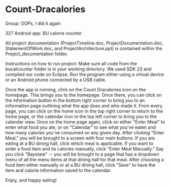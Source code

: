 # Count-Dracalories
Group: OOPs, I did it again

327 Android app: BU calorie counter

All project documentation (ProjectTimeline.doc, ProjectDocumentation.doc, StatementOfWork.doc, and ProjectArchitecture.ppt) is contained within the Project_documentation folder.

Instructions on how to run project:
Make sure all code from the bucalcounter folder is in your working directory. We used SDK 23 and compiled our code on Eclipse. Run the program either using a virtual device or an Android phone connected by a USB cable.

Once the app is running, click on the Count Dracalories icon on the homepage. This brings you to the homepage. Once there, you can click on the information button in the bottom right corner to bring you to an information page outlining what the app does and who made it. From every page, you can click on the home icon in the top right corner to return to the home page, or the calendar icon in the top left corner to bring you to the calendar view. Once on the home page again, click on either "Enter Meal" to enter what food you ate, or on "Calendar" to see what you've eaten and how many calories you've consumed on any given day. After clicking "Enter Meal," you will be brought to a screen with four main buttons. If you are eating at a BU dining hall, click which meal is applicable. If you want to enter a food item and its calories manually, click "Enter Meal Manually." Say you click "Baystate" -- you will be brought to a page that has a dropdown menu of all the menu items at that dining hall for that meal. After choosing a food item either manually or at a BU dining hall, click "Save" to have the item and calorie information saved to the calendar.

Enjoy, and happy eating!
